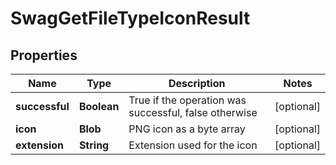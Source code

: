 
# SwagGetFileTypeIconResult

## Properties
Name | Type | Description | Notes
------------ | ------------- | ------------- | -------------
**successful** | **Boolean** | True if the operation was successful, false otherwise |  [optional]
**icon** | **Blob** | PNG icon as a byte array |  [optional]
**extension** | **String** | Extension used for the icon |  [optional]



